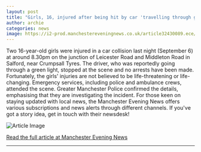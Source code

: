 ```yaml
---
layout: post
title: "Girls, 16, injured after being hit by car 'travelling through green traffic light' in Salford"
author: archie
categories: news
image: https://i2-prod.manchestereveningnews.co.uk/article32430089.ece/ALTERNATES/s1200/0_Two-girls-injured-in-collision-after-running-into-road.jpg
---
```

Two 16-year-old girls were injured in a car collision last night (September 6) at around 8.30pm on the junction of Leicester Road and Middleton Road in Salford, near Crumpsall Tyres. The driver, who was reportedly going through a green light, stopped at the scene and no arrests have been made. Fortunately, the girls' injuries are not believed to be life-threatening or life-changing. Emergency services, including police and ambulance crews, attended the scene. Greater Manchester Police confirmed the details, emphasising that they are investigating the incident. For those keen on staying updated with local news, the Manchester Evening News offers various subscriptions and news alerts through different channels. If you've got a story idea, get in touch with their newsdesk!

![Article Image](https://i2-prod.manchestereveningnews.co.uk/article32430089.ece/ALTERNATES/s1200/0_Two-girls-injured-in-collision-after-running-into-road.jpg)

[Read the full article at Manchester Evening News](https://www.manchestereveningnews.co.uk/news/greater-manchester-news/girls-16-injured-after-being-32430074)

---
